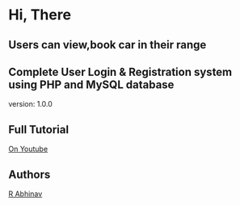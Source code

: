 #  Hi, There
## Users can view,book car in their range 
## Complete User Login & Registration system using PHP and MySQL database

version: 1.0.0

## Full Tutorial

[On Youtube](/)

## Authors

[R Abhinav](https://github.com/ravellaabhinav)
